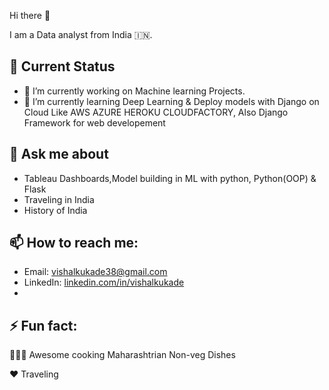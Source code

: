 
Hi there 👋

I am a Data analyst from India 🇮🇳.


## 🤔 Current Status 
- 🔭 I’m currently working on Machine learning Projects.
- 🌱 I’m currently learning Deep Learning & Deploy models with Django on Cloud Like AWS AZURE HEROKU CLOUDFACTORY, Also Django Framework for web developement

## 💬 Ask me about 
- Tableau Dashboards,Model building in ML with python, Python(OOP) & Flask 
- Traveling in India
- History of India

## 📫 How to reach me:
- Email: vishalkukade38@gmail.com
- LinkedIn: [linkedin.com/in/vishalkukade](https://www.linkedin.com/in/vishalkukade/ "LinkedIn Vishal Kukade")
- 
## ⚡ Fun fact: 

👨🏼‍🍳 Awesome cooking Maharashtrian Non-veg Dishes

♥️ Traveling
